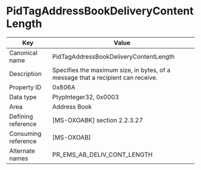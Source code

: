 # PidTagAddressBookDeliveryContentLength

| Key | Value |
|---|---|
| Canonical name | PidTagAddressBookDeliveryContentLength |
| Description | Specifies the maximum size, in bytes, of a message that a recipient can receive. |
| Property ID | 0x806A |
| Data type | PtypInteger32, 0x0003 |
| Area | Address Book |
| Defining reference | [MS-OXOABK] section 2.2.3.27 |
| Consuming reference | [MS-OXOAB] |
| Alternate names | PR_EMS_AB_DELIV_CONT_LENGTH |

